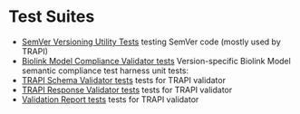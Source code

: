 # Test Suites

- [SemVer Versioning Utility Tests](test_semver.py) testing SemVer code (mostly used by TRAPI)
- [Biolink Model Compliance Validator tests](test_biolink_compliance_validation.py) Version-specific Biolink Model semantic compliance test harness unit tests:
- [TRAPI Schema Validator tests](test_validate.py) tests for TRAPI validator
- [TRAPI Response Validator tests](test_response_validator.py) tests for TRAPI validator
- [Validation Report tests](test_validation_report.py) tests for TRAPI validator
